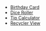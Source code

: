 - [Birthday Card](github.com/fbebemoreno/birthday-card)
- [Dice Roller](github.com/fbebemoreno/dice-roller)
- [Tip Calculator](github.com/fbebemoreno/tip-calculator)
- [Recycler View](github.com/fbebemoreno/recycler-view)
